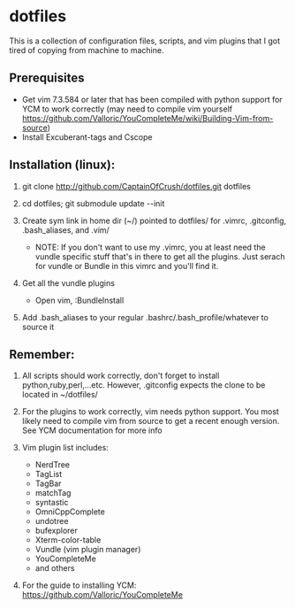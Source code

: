 dotfiles
==========

This is a collection of configuration files, scripts, and vim plugins that I got tired of copying from machine to machine.

Prerequisites
------------
- Get vim 7.3.584 or later that has been compiled with python support for YCM to work correctly
    (may need to compile vim yourself https://github.com/Valloric/YouCompleteMe/wiki/Building-Vim-from-source)
- Install Excuberant-tags and Cscope

Installation (linux):
-------------

1. git clone http://github.com/CaptainOfCrush/dotfiles.git dotfiles

2. cd dotfiles; git submodule update --init

3. Create sym link in home dir (~/) pointed to dotfiles/ for .vimrc, .gitconfig, .bash_aliases, and .vim/
    - NOTE: If you don't want to use my .vimrc, you at least need the vundle specific stuff that's in 
      there to get all the plugins. Just serach for vundle or Bundle in this vimrc and you'll find it.

4. Get all the vundle plugins 
    - Open vim, :BundleInstall

6. Add .bash_aliases to your regular .bashrc/.bash_profile/whatever to source it

Remember:
---------

1. All scripts should work correctly, don't forget to install python,ruby,perl,...etc. 
   However, .gitconfig expects the clone to be located in ~/dotfiles/

2. For the plugins to work correctly, vim needs python support. You most likely
   need to compile vim from source to get a recent enough version. See YCM 
   documentation for more info

3. Vim plugin list includes:
    - NerdTree
    - TagList
    - TagBar
    - matchTag
    - syntastic
    - OmniCppComplete
    - undotree
    - bufexplorer
    - Xterm-color-table
    - Vundle (vim plugin manager)
    - YouCompleteMe
    - and others


4. For the guide to installing YCM:
   https://github.com/Valloric/YouCompleteMe
